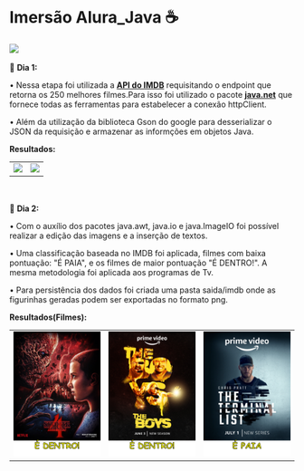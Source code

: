 <h1 align=center"> Imersão Alura_Java ☕ </h1>
                 <p><img src="http://img.shields.io/static/v1?label=STATUS&message=EM%20DESENVOLVIMENTO&color=GREEN&style=for-the-badge"/></p>
                 <p> 🏁 <b>Dia 1:</b> <p>
                 <p> • Nessa etapa foi utilizada a <a href="https://imdb-api.com"><b>API do IMDB</b></a> requisitando o endpoint que retorna os 250 melhores filmes.Para isso foi utilizado o pacote <a href="https://docs.oracle.com/javase/7/docs/api/java/net/package-summary.html"><b>java.net</b></a> que fornece todas as ferramentas para estabelecer a conexão httpClient.</p>
                 <p> • Além da utilização da biblioteca Gson do google para desserializar o JSON da requisição e armazenar as informções em objetos Java.</br></p>
                 <p> <b>Resultados:</b> </p>
                 <table>
                  <tr>
                    <td><img src="https://user-images.githubusercontent.com/112342523/228338346-3439d6e7-71ba-4bd1-bbec-3f7c2a8cdb44.png" width="500" height "500"></td>
                    <td><img src="https://user-images.githubusercontent.com/112342523/228338930-14d0e8bc-61d3-4ff4-be6d-de75be398eb1.png" width="500" height "500"</br></br></td>
                  </tr>
                 </table>
                 <p></br></br> 🏁 <b>Dia 2:</b> <p>
                 <p> • Com o auxílio dos pacotes java.awt, java.io e java.ImageIO foi possível realizar a edição das imagens e a inserção de textos.</p>
                 <p> • Uma classificação baseada no IMDB foi aplicada, filmes com baixa pontuação: "É PAIA", e os filmes de maior pontuação "É DENTRO!". A mesma metodologia foi aplicada aos programas de Tv.</p>
                 <p> • Para persistência dos dados foi criada uma pasta saida/imdb onde as figurinhas geradas podem ser exportadas no formato png.</p>
                 <p> <b>Resultados(Filmes):</b> </p>
                 <table>
                    <tr>
                    <td><img src="https://github.com/filipimantelato/aluraImersao-JAVA/blob/main/saida/Stranger%20Things.png?raw=true" width="200" height "200"/></td>
                    <td><img src="https://github.com/filipimantelato/aluraImersao-JAVA/blob/main/saida/The%20Boys.png?raw=true" width="200" height "200"/></td>
                    <td><img src="https://github.com/filipimantelato/aluraImersao-JAVA/blob/main/saida/The%20Terminal%20List.png?raw=true" width="200" height "200"/</td>                                           </tr>
                </table>

           


